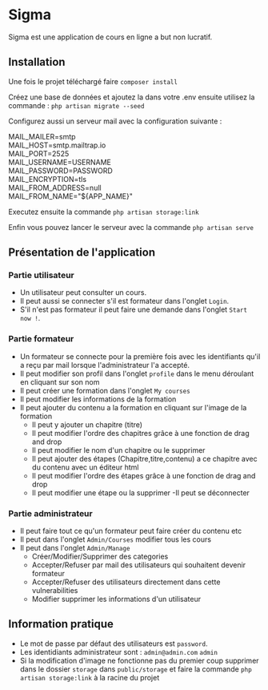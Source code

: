 # Sigma

Sigma est une application de cours en ligne a but non lucratif.


## Installation

Une fois le projet téléchargé faire `composer install`


Créez une base de données et ajoutez la dans votre .env ensuite utilisez la commande : `php artisan migrate --seed`

Configurez aussi un serveur mail avec la configuration suivante :

MAIL_MAILER=smtp  
MAIL_HOST=smtp.mailtrap.io  
MAIL_PORT=2525  
MAIL_USERNAME=USERNAME  
MAIL_PASSWORD=PASSWORD  
MAIL_ENCRYPTION=tls  
MAIL_FROM_ADDRESS=null  
MAIL_FROM_NAME="${APP_NAME}"  

Executez ensuite la commande `php artisan storage:link`

Enfin vous pouvez lancer le serveur avec la commande `php artisan serve`

## Présentation de l'application 

### Partie utilisateur

- Un utilisateur peut consulter un cours.
- Il peut aussi se connecter s'il est formateur dans l'onglet `Login`.
- S'il n'est pas formateur il peut faire une demande dans l'onglet `Start now !`.

### Partie formateur

- Un formateur se connecte pour la première fois avec les identifiants qu'il a reçu par mail lorsque l'administrateur l'a accepté.
- Il peut modifier son profil dans l'onglet `profile` dans le menu déroulant en cliquant sur son nom
- Il peut créer une formation dans l'onglet `My courses`
- Il peut modifier les informations de la formation
- Il peut ajouter du contenu a la formation en cliquant sur l'image de la formation
    - Il peut y ajouter un chapitre (titre)
    - Il peut modifier l'ordre des chapitres grâce à une fonction de drag and drop
    - Il peut modifier le nom d'un chapitre ou le supprimer
    - Il peut ajouter des étapes (Chapitre,titre,contenu) a ce chapitre avec du contenu avec un éditeur html
    - Il peut modifier l'ordre des étapes grâce à une fonction de drag and drop
    - Il peut modifier une étape ou la supprimer
-Il peut se déconnecter

### Partie administrateur

- Il peut faire tout ce qu'un formateur peut faire créer du contenu etc
- Il peut dans l'onglet `Admin/Courses` modifier tous les cours
- Il peut dans l'onglet `Admin/Manage`
    - Créer/Modifier/Supprimer des categories
    - Accepter/Refuser par mail des utilisateurs qui souhaitent devenir formateur
    - Accepter/Refuser des utilisateurs directement dans cette vulnerabilities
    - Modifier supprimer les informations d'un utilisateur
    
## Information pratique


- Le mot de passe par défaut des utilisateurs est `password`.
- Les identidiants administrateur sont : `admin@admin.com` `admin`
- Si la modification d'image ne fonctionne pas du premier coup supprimer dans le dossier `storage` dans `public/storage` et faire la commande `php artisan storage:link` à la racine du projet
